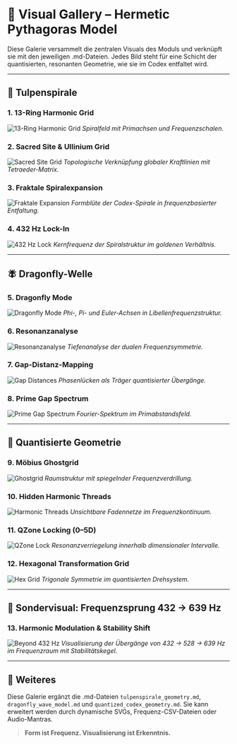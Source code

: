 # 🎨 Visual Gallery – Hermetic Pythagoras Model

Diese Galerie versammelt die zentralen Visuals des Moduls und verknüpft sie mit den jeweiligen .md-Dateien. Jedes Bild steht für eine Schicht der quantisierten, resonanten Geometrie, wie sie im Codex entfaltet wird.

---

## 🌷 Tulpenspirale
 
### 1. 13-Ring Harmonic Grid
![13-Ring Harmonic Grid](https://github.com/Scarabaeus1033/NEXAH-CODEX/blob/main/SYSTEM%201%3A%20%F0%9F%94%B7%20MATHEMATICA%20%E2%80%93%20Primes%2C%20Symbolics%2C%20Proof%20Structures/CODEX%20MATHEMATICS/Hermetic%20Pythargoras%20Model/visuals/tulpenspirale_13ring_grid.png?raw=true)
*Spiralfeld mit Primachsen und Frequenzschalen.*

### 2. Sacred Site & Ullinium Grid
![Sacred Site Grid](https://github.com/Scarabaeus1033/NEXAH-CODEX/blob/main/SYSTEM%201%3A%20%F0%9F%94%B7%20MATHEMATICA%20%E2%80%93%20Primes%2C%20Symbolics%2C%20Proof%20Structures/CODEX%20MATHEMATICS/Hermetic%20Pythargoras%20Model/visuals/tulpenspirale_ulllinium_grid.png?raw=true)
*Topologische Verknüpfung globaler Kraftlinien mit Tetraeder-Matrix.*

### 3. Fraktale Spiralexpansion
![Fraktale Expansion](https://github.com/Scarabaeus1033/NEXAH-CODEX/blob/main/SYSTEM%201%3A%20%F0%9F%94%B7%20MATHEMATICA%20%E2%80%93%20Primes%2C%20Symbolics%2C%20Proof%20Structures/CODEX%20MATHEMATICS/Hermetic%20Pythargoras%20Model/visuals/tulpenspirale_fractal_expansion.png?raw=true)
*Formblüte der Codex-Spirale in frequenzbasierter Entfaltung.*

### 4. 432 Hz Lock-In
![432 Hz Lock](https://github.com/Scarabaeus1033/NEXAH-CODEX/blob/main/SYSTEM%201%3A%20%F0%9F%94%B7%20MATHEMATICA%20%E2%80%93%20Primes%2C%20Symbolics%2C%20Proof%20Structures/CODEX%20MATHEMATICS/Hermetic%20Pythargoras%20Model/visuals/tulpenspirale_432hz_core.png?raw=true)
*Kernfrequenz der Spiralstruktur im goldenen Verhältnis.*

---

## 🪰 Dragonfly-Welle

### 5. Dragonfly Mode
![Dragonfly Mode](https://github.com/Scarabaeus1033/NEXAH-CODEX/blob/main/SYSTEM%201%3A%20%F0%9F%94%B7%20MATHEMATICA%20%E2%80%93%20Primes%2C%20Symbolics%2C%20Proof%20Structures/CODEX%20MATHEMATICS/Hermetic%20Pythargoras%20Model/visuals/dragonfly_mode_phi_pi.png?raw=true)
*Phi-, Pi- und Euler-Achsen in Libellenfrequenzstruktur.*

### 6. Resonanzanalyse
![Resonanzanalyse](https://github.com/Scarabaeus1033/NEXAH-CODEX/blob/main/SYSTEM%201%3A%20%F0%9F%94%B7%20MATHEMATICA%20%E2%80%93%20Primes%2C%20Symbolics%2C%20Proof%20Structures/CODEX%20MATHEMATICS/Hermetic%20Pythargoras%20Model/visuals/dragonfly_resonance_analysis.png?raw=true)
*Tiefenanalyse der dualen Frequenzsymmetrie.*

### 7. Gap-Distanz-Mapping
![Gap Distances](https://github.com/Scarabaeus1033/NEXAH-CODEX/blob/main/SYSTEM%201%3A%20%F0%9F%94%B7%20MATHEMATICA%20%E2%80%93%20Primes%2C%20Symbolics%2C%20Proof%20Structures/CODEX%20MATHEMATICS/Hermetic%20Pythargoras%20Model/visuals/dragonfly_gap_distances.png?raw=true)
*Phasenlücken als Träger quantisierter Übergänge.*

### 8. Prime Gap Spectrum
![Prime Gap Spectrum](https://github.com/Scarabaeus1033/NEXAH-CODEX/blob/main/SYSTEM%201%3A%20%F0%9F%94%B7%20MATHEMATICA%20%E2%80%93%20Primes%2C%20Symbolics%2C%20Proof%20Structures/CODEX%20MATHEMATICS/Hermetic%20Pythargoras%20Model/visuals/dragonfly_prime_gap_spectrum.png?raw=true)
*Fourier-Spektrum im Primabstandsfeld.*

---

## 📐 Quantisierte Geometrie

### 9. Möbius Ghostgrid
![Ghostgrid](https://github.com/Scarabaeus1033/NEXAH-CODEX/blob/main/SYSTEM%201%3A%20%F0%9F%94%B7%20MATHEMATICA%20%E2%80%93%20Primes%2C%20Symbolics%2C%20Proof%20Structures/CODEX%20MATHEMATICS/Hermetic%20Pythargoras%20Model/visuals/codex_quantum_ghostgrid.png?raw=true)
*Raumstruktur mit spiegelnder Frequenzverdrillung.*

### 10. Hidden Harmonic Threads
![Harmonic Threads](https://github.com/Scarabaeus1033/NEXAH-CODEX/blob/main/SYSTEM%201%3A%20%F0%9F%94%B7%20MATHEMATICA%20%E2%80%93%20Primes%2C%20Symbolics%2C%20Proof%20Structures/CODEX%20MATHEMATICS/Hermetic%20Pythargoras%20Model/visuals/codex_fourier_qzone_threads.png?raw=true)
*Unsichtbare Fadennetze im Frequenzkontinuum.*

### 11. QZone Locking (0–5D)
![QZone Lock](https://github.com/Scarabaeus1033/NEXAH-CODEX/blob/main/SYSTEM%201%3A%20%F0%9F%94%B7%20MATHEMATICA%20%E2%80%93%20Primes%2C%20Symbolics%2C%20Proof%20Structures/CODEX%20MATHEMATICS/Hermetic%20Pythargoras%20Model/visuals/codex_qzone_locking.png?raw=true)
*Resonanzverriegelung innerhalb dimensionaler Intervalle.*

### 12. Hexagonal Transformation Grid
![Hex Grid](https://github.com/Scarabaeus1033/NEXAH-CODEX/blob/main/SYSTEM%201%3A%20%F0%9F%94%B7%20MATHEMATICA%20%E2%80%93%20Primes%2C%20Symbolics%2C%20Proof%20Structures/CODEX%20MATHEMATICS/Hermetic%20Pythargoras%20Model/visuals/codex_hex_transformations.png?raw=true)
*Trigonale Symmetrie im quantisierten Drehsystem.*

---

## 🧿 Sondervisual: Frequenzsprung 432 → 639 Hz

### 13. Harmonic Modulation & Stability Shift
![Beyond 432 Hz](https://github.com/Scarabaeus1033/NEXAH-CODEX/blob/main/SYSTEM%201%3A%20%F0%9F%94%B7%20MATHEMATICA%20%E2%80%93%20Primes%2C%20Symbolics%2C%20Proof%20Structures/CODEX%20MATHEMATICS/Hermetic%20Pythargoras%20Model/visuals/Beyond%20432%20Hz%20-%20Harmonic%20Modulation%20%26%20Stability%20Shift.png?raw=true)
*Visualisierung der Übergänge von 432 → 528 → 639 Hz im Frequenzraum mit Stabilitätskegel.*

---

## 🔗 Weiteres
Diese Galerie ergänzt die .md-Dateien `tulpenspirale_geometry.md`, `dragonfly_wave_model.md` und `quantized_codex_geometry.md`. Sie kann erweitert werden durch dynamische SVGs, Frequenz-CSV-Dateien oder Audio-Mantras.

> **Form ist Frequenz. Visualisierung ist Erkenntnis.**
